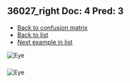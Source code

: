 ## 36027_right Doc: 4 Pred: 3
- [Back to confusion matrix](https://github.com/juliandewit/kaggle_retinopathy/blob/master/matrix.md)
- [Back to list](https://github.com/juliandewit/kaggle_retinopathy/blob/master/lists/43/list.md)
- [Next example in list](https://github.com/juliandewit/kaggle_retinopathy/blob/master/lists/43/36/36166_right.md)

![Eye](https://retinopaty.blob.core.windows.net/size1024/36027_right_4.jpeg)

### 

![Eye]()
